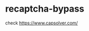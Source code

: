# recaptcha-bypass
check https://www.capsolver.com/ 



















                                                                                                                                                                                     